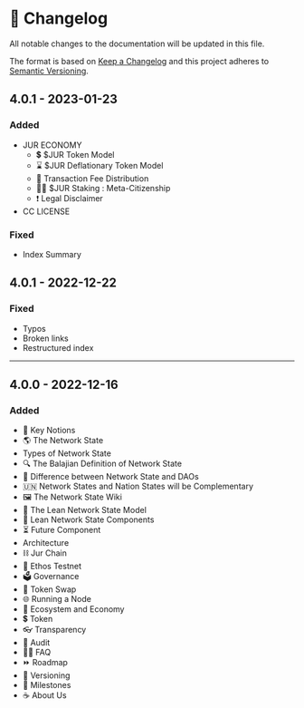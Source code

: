 # 🔢 Changelog

All notable changes to the documentation will be updated in this file.

The format is based on [Keep a Changelog](http://keepachangelog.com/) and this project adheres to [Semantic Versioning](http://semver.org/).

## 4.0.1 - 2023-01-23

### Added

* JUR ECONOMY
  * 💲 $JUR Token Model
  * ⌛️ $JUR Deflationary Token Model
  * 🏦 Transaction Fee Distribution
  * 🦹‍♂️ $JUR Staking : Meta-Citizenship
  * ❗️ Legal Disclaimer
* CC LICENSE

### Fixed

* Index Summary



## 4.0.1 - 2022-12-22

### Fixed

* Typos
* Broken links
* Restructured index

***

## 4.0.0 - 2022-12-16

### Added

* 🔬 Key Notions
* 🌎 The Network State
* Types of Network State
* 🔍 The Balajian Definition of Network State
* 🔘 Difference between Network State and DAOs
* 🇺🇳 Network States and Nation States will be Complementary
* 🖼 The Network State Wiki
* 🏴 The Lean Network State Model
* 🧱 Lean Network State Components
* ⏳ Future Component
* Architecture
* ⛓ Jur Chain
* 💓 Ethos Testnet
* 🗳 Governance
* 💱 Token Swap
* 🌐 Running a Node
* 🌳 Ecosystem and Economy
* 💲 Token
* 👓 Transparency
* 🔐 Audit
* 🙋‍♀️ FAQ
* ⏩ Roadmap
* 🔁 Versioning
* 🚩 Milestones
* ☕️ About Us
